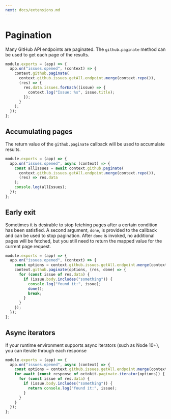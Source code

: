 ```yaml
---
next: docs/extensions.md
---
```


# Pagination

Many GitHub API endpoints are paginated. The `github.paginate` method can be used to get each page of the results.

```js
module.exports = (app) => {
  app.on("issues.opened", (context) => {
    context.github.paginate(
      context.github.issues.getAll.endpoint.merge(context.repo()),
      (res) => {
        res.data.issues.forEach((issue) => {
          context.log("Issue: %s", issue.title);
        });
      }
    );
  });
};
```

## Accumulating pages

The return value of the `github.paginate` callback will be used to accumulate results.

```js
module.exports = (app) => {
  app.on("issues.opened", async (context) => {
    const allIssues = await context.github.paginate(
      context.github.issues.getAll.endpoint.merge(context.repo()),
      (res) => res.data
    );
    console.log(allIssues);
  });
};
```

## Early exit

Sometimes it is desirable to stop fetching pages after a certain condition has been satisfied. A second argument, `done`, is provided to the callback and can be used to stop pagination. After `done` is invoked, no additional pages will be fetched, but you still need to return the mapped value for the current page request.

```js
module.exports = (app) => {
  app.on("issues.opened", (context) => {
    const options = context.github.issues.getAll.endpoint.merge(context.repo());
    context.github.paginate(options, (res, done) => {
      for (const issue of res.data) {
        if (issue.body.includes("something")) {
          console.log("found it:", issue);
          done();
          break;
        }
      }
    });
  });
};
```

## Async iterators

If your runtime environment supports async iterators (such as Node 10+), you can iterate through each response

```js
module.exports = (app) => {
  app.on("issues.opened", async (context) => {
    const options = context.github.issues.getAll.endpoint.merge(context.repo());
    for await (const response of octokit.paginate.iterator(options)) {
      for (const issue of res.data) {
        if (issue.body.includes("something")) {
          return console.log("found it:", issue);
        }
      }
    }
  });
};
```
